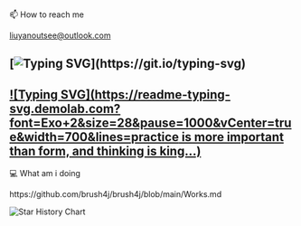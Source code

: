 <!--
**brush4j/brush4j** is a ✨ _special_ ✨ repository because its `README.md` (this file) appears on your GitHub profile.

Here are some ideas to get you started:

- 🔭 I’m currently working on ...
- 🌱 I’m currently learning ...
- 👯 I’m looking to collaborate on ...
- 🤔 I’m looking for help with ...
- 💬 Ask me about ...
- 📫 How to reach me: ...
- 😄 Pronouns: ...
- ⚡ Fun fact: ...
- Hi there 👋
-->
📫 How to reach me <p>liuyanoutsee@outlook.com</p>

[![Typing SVG](https://readme-typing-svg.demolab.com?font=Exo+2&size=28&pause=1000&vCenter=true&width=700&lines=requirements+and+ideas+are+the+origin+of+programming...)](https://git.io/typing-svg)
---
[![Typing SVG](https://readme-typing-svg.demolab.com?font=Exo+2&size=28&pause=1000&vCenter=true&width=700&lines=practice is more important than form, and thinking is king...)](https://git.io/typing-svg)
---
💻 What am i doing
<p>https://github.com/brush4j/brush4j/blob/main/Works.md</p>

<picture>
  <img
    alt="Star History Chart"
    src="https://api.star-history.com/svg?repos=brush4j/data-desensitization,brush4j/feignx-plugin,brush4j/clear-unused-images-in-markdowns&type=Date&theme=dark"
  />
</picture>



